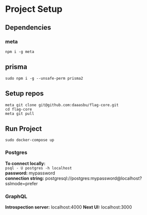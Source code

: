 # Project Setup
## Dependencies
### meta
`npm i -g meta`
## prisma
`sudo npm i -g --unsafe-perm prisma2`
## Setup repos
```console
meta git clone git@github.com:daaasbu/flag-core.git
cd flag-core
meta git pull
```

## Run Project
`sudo docker-compose up`

### Postgres
**To connect locally:**  
`psql - U postgres -h localhost`  
**password:** mypassword  
**connection string:** postgresql://postgres:mypassword@localhost?sslmode=prefer 


### GraphQL
**Introspection server:** localhost:4000
**Next UI:** localhost:3000
